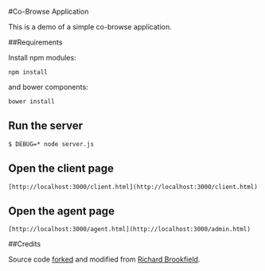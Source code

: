 #Co-Browse Application

This is a demo of a simple co-browse application.

##Requirements

Install npm modules:

```
npm install
```

and bower components:

```
bower install
```

## Run the server

```
$ DEBUG=* node server.js
```

## Open the client page

```
[http://localhost:3000/client.html](http://localhost:3000/client.html)
``` 

## Open the agent page

```
[http://localhost:3000/agent.html](http://localhost:3000/admin.html)
```


##Credits

Source code [forked](https://github.com/dvideby0/screenshare) and modified from [Richard Brookfield](https://github.com/dvideby0).

